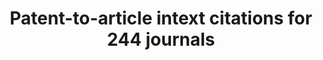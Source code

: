 ---
citation: Bryan, Kevin, 2019, "In-Text Patent Citation Database Bryan/Ozcan/Sampat
  Beta version .9", https://doi.org/10.7910/DVN/ZEZWBX, Harvard Dataverse, V2, UNF:6:+28YcwvDoaxFl/9hPXQaSA==
  [fileUNF]
description: ''
shortname: patent_to_article_intext
timeframe: 197?-2015?
title: Patent-to-article intext citations for 244 journals
location: https://dataverse.harvard.edu/dataset.xhtml?persistentId=doi:10.7910/DVN/ZEZWBX
uuid: f1561d9b-8512-470f-abed-557d6e3e19ad
---